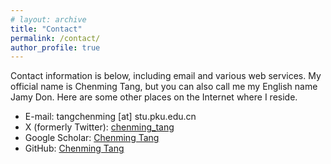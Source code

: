 ```yaml
---
# layout: archive
title: "Contact"
permalink: /contact/
author_profile: true
---
```


Contact information is below, including email and various web services. My official name is Chenming Tang, but you can also call me my English name Jamy Don. Here are some other places on the Internet where I reside.
- E-mail: tangchenming [at] stu.pku.edu.cn
- X (formerly Twitter): [chenming_tang](https://x.com/chenming_tang)
- Google Scholar: [Chenming Tang](https://scholar.google.com/citations?user=qQ6PBaMAAAAJ)
- GitHub: [Chenming Tang](https://github.com/JamyDon)